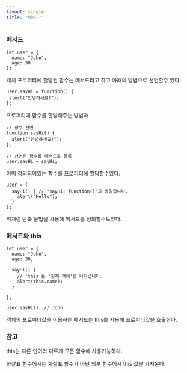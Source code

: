 ```yaml
---
layout: single
title: "메서드"
---
```

  
  ### 메서드
  
  	let user = {
      name: "John",
      age: 30
    };
	
 객체 프로퍼티에 할당된 함수는 메서드라고 하고 아래의 방법으로 선언할수 있다.
 
	user.sayHi = function() {
 	 alert("안녕하세요!");
	};

 프로퍼티에 함수를 할당해주는 방법과

    // 함수 선언
    function sayHi() {
      alert("안녕하세요!");
    };
    
    // 선언된 함수를 메서드로 등록
    user.sayHi = sayHi;
	
이미 정의되어있는 함수를 프로퍼티에 할당할수있다.

    user = {
      sayHi() { // "sayHi: function()"과 동일합니다.
        alert("Hello");
      }
    };
	
위처럼 단축 문법을 사용해 메서드를 정의할수도있다.

### 메서드와 this

    let user = {
      name: "John",
      age: 30,
    
      sayHi() {
        // 'this'는 '현재 객체'를 나타냅니다.
        alert(this.name);
      }
    
    };
    
    user.sayHi(); // John
	
객체의 프로퍼티값을 이용하는 메서드는 this를 사용해 프로퍼티값을 호출한다.

### 참고
this는 다른 언어와 다르게 모든 함수에 사용가능하다.

화살표 함수에서는 화살표 함수가 아닌 외부 함수에서 this 값을 가져온다.
